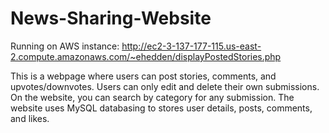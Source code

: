 # News-Sharing-Website

Running on AWS instance: http://ec2-3-137-177-115.us-east-2.compute.amazonaws.com/~ehedden/displayPostedStories.php

This is a webpage where users can post stories, comments, and upvotes/downvotes. Users can only edit and delete their own submissions. On the website, you can search by category for any submission. The website uses MySQL databasing to stores user details, posts, comments, and likes.
